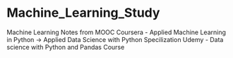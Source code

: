 # Machine_Learning_Study
Machine Learning Notes from MOOC
Coursera - Applied Machine Learning in Python -> Applied Data Science with Python Specilization
Udemy - Data science with Python and Pandas Course
